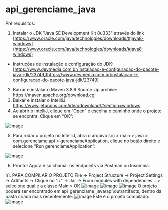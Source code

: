 # api_gerenciame_java
Pré requisitos:

1. Instalar o JDK &quot;Java SE Development Kit 8u333&quot; através do link [https://www.oracle.com/java/technologies/downloads/#java8-windows](https://www.oracle.com/java/technologies/downloads/#java8-windows)

- Instruções de instalação e configuração do JDK: [https://www.devmedia.com.br/instalacao-e-configuracao-do-pacote-java-jdk/23749](https://www.devmedia.com.br/instalacao-e-configuracao-do-pacote-java-jdk/23749)

2. Baixar e instalar o Maven 3.8.6 Source zip archive: https://maven.apache.org/download.cgi
3. Baixar e instalar o IntellliJ: https://www.jetbrains.com/idea/download/#section=windows
4. Ao abrir o IntelliJ, clique em “Open” e escolha o caminho onde o projeto se encontra. Clique em “OK”:

![image](https://user-images.githubusercontent.com/56417970/175539044-cef6b2a1-a401-4afc-81c4-18c5a42d7f76.png)

5. Para rodar o projeto no IntelliJ, abra o arquivo src > main > java > com.gerenciame.api > gerenciameApplication, clique no botão direito e selecione “Run gerenciameApplication”:

![image](https://user-images.githubusercontent.com/56417970/175538983-fe91fa38-51a7-4a3a-9877-2fb9f1b2eaa4.png)

6. Pronto! Agora é só chamar os endpoints via Postman ou Insomnia.

h1. PARA COMPILAR O PROJETO
File -> Project Structure -> Project Settings -> Artifacts -> Clique no "+" -> Jar -> From modules with dependencies... > selecione qual é a classe Main  > OK
![image](https://user-images.githubusercontent.com/56417970/175747014-06c168de-1a0b-40b8-b280-8ea76bc918d3.png)
![image](https://user-images.githubusercontent.com/56417970/175747540-1273302b-7d00-4b94-8db6-85d900ae983c.png)
![image](https://user-images.githubusercontent.com/56417970/175748001-cf1cdc01-9ccc-45f6-97bd-76123a2f4cdf.png)
O projeto poderá ser encontrado em api_gerenciame_java\api\out\artifacts, dentro da pasta criada mais recentemente:
![image](https://user-images.githubusercontent.com/56417970/175748595-14057732-f648-49ea-82f7-a29b845301ba.png)
Este é o projeto compilado:
![image](https://user-images.githubusercontent.com/56417970/175748615-b74a9d91-3670-4728-83c0-b1b090aa314f.png)
